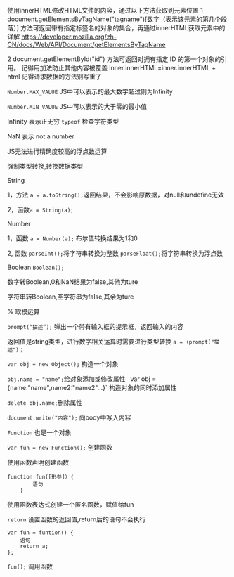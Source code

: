 使用innerHTML修改HTML文件的内容，通过以下方法获取到元素位置
1 document.getElementsByTagName("tagname")[数字（表示该元素的第几个段落）] 方法可返回带有指定标签名的对象的集合，再通过innerHTML获取元素中的
详解 https://developer.mozilla.org/zh-CN/docs/Web/API/Document/getElementsByTagName

2 document.getElementById("id") 方法可返回对拥有指定 ID 的第一个对象的引用。
记得用加法防止其他内容被覆盖 inner.innerHTML=inner.innerHTML + html
记得请求数据的方法别写重了

















`Number.MAX_VALUE` JS中可以表示的最大数字超过则为Infinity 

`Number.MIN_VALUE` JS中可以表示的大于零的最小值

Infinity 表示正无穷
`typeof`  检查字符类型

NaN  表示 not a number

JS无法进行精确度较高的浮点数运算

强制类型转换,转换数据类型

String

1，方法 `a = a.toString();`返回结果，不会影响原数据，对null和undefine无效

2，函数`a = String(a);`

Number

1，函数 `a = Number(a);` 布尔值转换结果为1和0

2, 函数 `parseInt();`将字符串转换为整数 `parseFloat();`将字符串转换为浮点数

Boolean
`Boolean();`

数字转Boolean,0和NaN结果为false,其他为ture

字符串转Boolean,空字符串为false,其余为ture


% 取模运算


`prompt(“描述”);` 弹出一个带有输入框的提示框，返回输入的内容

返回值是string类型，进行数字相关运算时需要进行类型转换 `a = +prompt("描述")；`


`var obj = new Object();` 构造一个对象

`obj.name = "name";`给对象添加或修改属性
`
`var obj = {name:"name",name2:"name2"...}` 构造对象的同时添加属性

`delete obj.name;`删除属性

`document.write("内容");` 向body中写入内容

`Function` 也是一个对象

`var fun = new Function();` 创建函数

使用函数声明创建函数

```
function fun([形参]）｛
        语句
    } 
```

使用函数表达式创建一个匿名函数，赋值给fun

`return` 设置函数的返回值,return后的语句不会执行

```
var fun = funtion() {
    语句
    return a;
};
```
`fun();` 调用函数

``` ```

